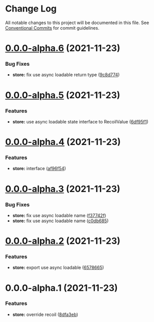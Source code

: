 # Change Log

All notable changes to this project will be documented in this file.
See [Conventional Commits](https://conventionalcommits.org) for commit guidelines.

# [0.0.0-alpha.6](https://github.com/maxiaochuan/mxcins/compare/@mxcins/store@0.0.0-alpha.5...@mxcins/store@0.0.0-alpha.6) (2021-11-23)


### Bug Fixes

* **store:** fix use async loadable return type ([9c8d774](https://github.com/maxiaochuan/mxcins/commit/9c8d774099ec32b26e39f139540edfad0419f152))





# [0.0.0-alpha.5](https://github.com/maxiaochuan/mxcins/compare/@mxcins/store@0.0.0-alpha.4...@mxcins/store@0.0.0-alpha.5) (2021-11-23)


### Features

* **store:** use async loadable state interface to RecoilValue ([6df95f1](https://github.com/maxiaochuan/mxcins/commit/6df95f1cee154e149b6452d8614263ecb7bfbcec))





# [0.0.0-alpha.4](https://github.com/maxiaochuan/mxcins/compare/@mxcins/store@0.0.0-alpha.3...@mxcins/store@0.0.0-alpha.4) (2021-11-23)


### Features

* **store:** interface ([af96f54](https://github.com/maxiaochuan/mxcins/commit/af96f5450819e751678070d9579d7064a96be35f))





# [0.0.0-alpha.3](https://github.com/maxiaochuan/mxcins/compare/@mxcins/store@0.0.0-alpha.2...@mxcins/store@0.0.0-alpha.3) (2021-11-23)


### Bug Fixes

* **store:** fix use async loadable name ([f37742f](https://github.com/maxiaochuan/mxcins/commit/f37742f398e24211461a1e7dedbd06e778626867))
* **store:** fix use async loadable name ([c0db685](https://github.com/maxiaochuan/mxcins/commit/c0db685b287818219a69314d5d437d0b74208df8))





# [0.0.0-alpha.2](https://github.com/maxiaochuan/mxcins/compare/@mxcins/store@0.0.0-alpha.1...@mxcins/store@0.0.0-alpha.2) (2021-11-23)


### Features

* **store:** export use async loadable ([6578665](https://github.com/maxiaochuan/mxcins/commit/657866533df48eeed32d1e61324309d710795ae4))





# 0.0.0-alpha.1 (2021-11-23)


### Features

* **store:** override recoil ([8dfa3eb](https://github.com/maxiaochuan/mxcins/commit/8dfa3eb0508b2033b966c799a2358dfd1ae9fd7e))

